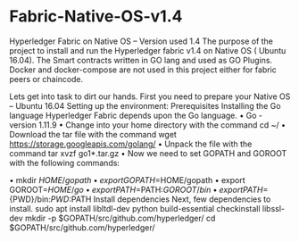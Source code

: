 # Fabric-Native-OS-v1.4

Hyperledger Fabric on Native OS – Version used 1.4
The purpose of the project to install  and run the Hyperledger fabric v1.4 on  Native  OS ( Ubuntu 16.04).   The Smart contracts written in GO lang and  used as GO Plugins. 
Docker and docker-compose are not used in this project either for fabric peers or chaincode.

Lets get into task to dirt our hands. 
First you need to prepare your Native OS – Ubuntu 16.04 
Setting up the environment: 
Prerequisites
Installing the Go language
Hyperledger Fabric depends upon the Go language.
•	Go - version 1.11.9
•	Change into your home directory with the command cd ~/
•	Download the tar file with the command wget https://storage.googleapis.com/golang/
•	Unpack the file with the command tar xvzf go1*.tar.gz
•	Now we need to set GOPATH and GOROOT with the following commands:

•	mkdir $HOME/gopath
•	export GOPATH=$HOME/gopath
•	export GOROOT=$HOME/go
•	export PATH=$PATH:$GOROOT/bin
•	export PATH=${PWD}/bin:${PWD}:$PATH
Install dependencies
Next, few dependencies to install. 
sudo apt install libltdl-dev python build-essential checkinstall libssl-dev
mkdir -p $GOPATH/src/github.com/hyperledger/
cd $GOPATH/src/github.com/hyperledger/


